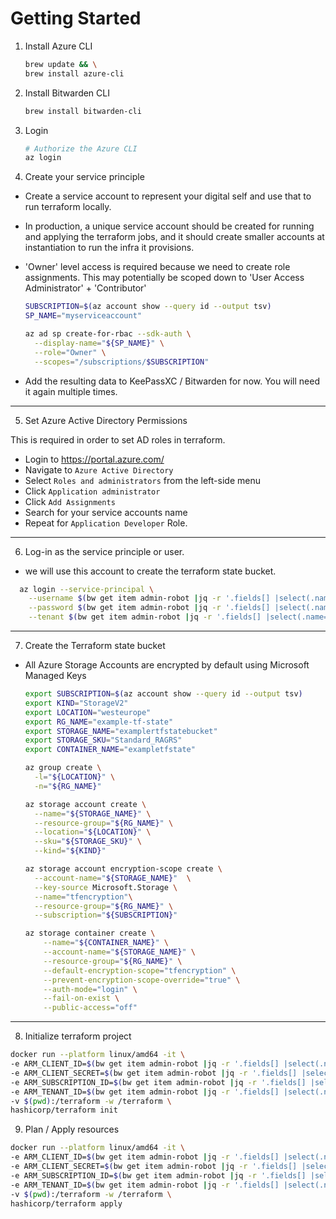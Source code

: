 # Getting Started

1. Install Azure CLI

   ```bash
   brew update && \
   brew install azure-cli
   ```

2. Install Bitwarden CLI

   ```bash
   brew install bitwarden-cli
   ```

3. Login

   ```bash
   # Authorize the Azure CLI
   az login
   ```

4. Create your service principle

  - Create a service account to represent your digital self and use that to run terraform locally.

  - In production, a unique service account should be created for running and applying the terraform jobs,
and it should create smaller accounts at instantiation to run the infra it provisions.

  - 'Owner' level access is required because we need to create role assignments. This may potentially be
scoped down to 'User Access Administrator' + 'Contributor'

      ```bash
      SUBSCRIPTION=$(az account show --query id --output tsv)
      SP_NAME="myserviceaccount"

      az ad sp create-for-rbac --sdk-auth \
        --display-name="${SP_NAME}" \
        --role="Owner" \
        --scopes="/subscriptions/$SUBSCRIPTION"
      ```

  - Add the resulting data to KeePassXC / Bitwarden for now. You will need it again multiple times.

___


5. Set Azure Active Directory Permissions

This is required in order to set AD roles in terraform.

  - Login to https://portal.azure.com/
  - Navigate to `Azure Active Directory`
  - Select `Roles and administrators` from the left-side menu
  - Click `Application administrator`
  - Click `Add Assignments`
  - Search for your service accounts name
  - Repeat for `Application Developer` Role.

___

6. Log-in as the service principle or user.

- we will use this account to create the terraform state bucket.

```bash
  az login --service-principal \
    --username $(bw get item admin-robot |jq -r '.fields[] |select(.name=="clientId") |.value') \
    --password $(bw get item admin-robot |jq -r '.fields[] |select(.name=="clientSecret") |.value') \
    --tenant $(bw get item admin-robot |jq -r '.fields[] |select(.name=="tenantId") |.value')
```

____

7. Create the Terraform state bucket

  - All Azure Storage Accounts are encrypted by default using Microsoft Managed Keys
    ```bash
    export SUBSCRIPTION=$(az account show --query id --output tsv)    
    export KIND="StorageV2"
    export LOCATION="westeurope"
    export RG_NAME="example-tf-state"
    export STORAGE_NAME="examplertfstatebucket"
    export STORAGE_SKU="Standard_RAGRS"
    export CONTAINER_NAME="exampletfstate"

    az group create \
      -l="${LOCATION}" \
      -n="${RG_NAME}"

    az storage account create \
      --name="${STORAGE_NAME}" \
      --resource-group="${RG_NAME}" \
      --location="${LOCATION}" \
      --sku="${STORAGE_SKU}" \
      --kind="${KIND}"

    az storage account encryption-scope create \
      --account-name="${STORAGE_NAME}"  \
      --key-source Microsoft.Storage \
      --name="tfencryption"\
      --resource-group="${RG_NAME}" \
      --subscription="${SUBSCRIPTION}"

    az storage container create \
        --name="${CONTAINER_NAME}" \
        --account-name="${STORAGE_NAME}" \
        --resource-group="${RG_NAME}" \
        --default-encryption-scope="tfencryption" \
        --prevent-encryption-scope-override="true" \
        --auth-mode="login" \
        --fail-on-exist \
        --public-access="off"
    ```
___

8. Initialize terraform project

```bash
docker run --platform linux/amd64 -it \
-e ARM_CLIENT_ID=$(bw get item admin-robot |jq -r '.fields[] |select(.name=="clientId") |.value') \
-e ARM_CLIENT_SECRET=$(bw get item admin-robot |jq -r '.fields[] |select(.name=="clientSecret") |.value') \
-e ARM_SUBSCRIPTION_ID=$(bw get item admin-robot |jq -r '.fields[] |select(.name=="subscriptionId") |.value') \
-e ARM_TENANT_ID=$(bw get item admin-robot |jq -r '.fields[] |select(.name=="tenantId") |.value') \
-v $(pwd):/terraform -w /terraform \
hashicorp/terraform init
```

9. Plan / Apply resources

```bash
docker run --platform linux/amd64 -it \
-e ARM_CLIENT_ID=$(bw get item admin-robot |jq -r '.fields[] |select(.name=="clientId") |.value') \
-e ARM_CLIENT_SECRET=$(bw get item admin-robot |jq -r '.fields[] |select(.name=="clientSecret") |.value') \
-e ARM_SUBSCRIPTION_ID=$(bw get item admin-robot |jq -r '.fields[] |select(.name=="subscriptionId") |.value') \
-e ARM_TENANT_ID=$(bw get item admin-robot |jq -r '.fields[] |select(.name=="tenantId") |.value') \
-v $(pwd):/terraform -w /terraform \
hashicorp/terraform apply
```

